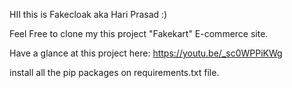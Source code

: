 HII this is Fakecloak aka Hari Prasad :)

Feel Free to clone my this project "Fakekart" E-commerce site.

Have a glance at this project here:  https://youtu.be/_sc0WPPiKWg


install all the pip packages on requirements.txt file.
